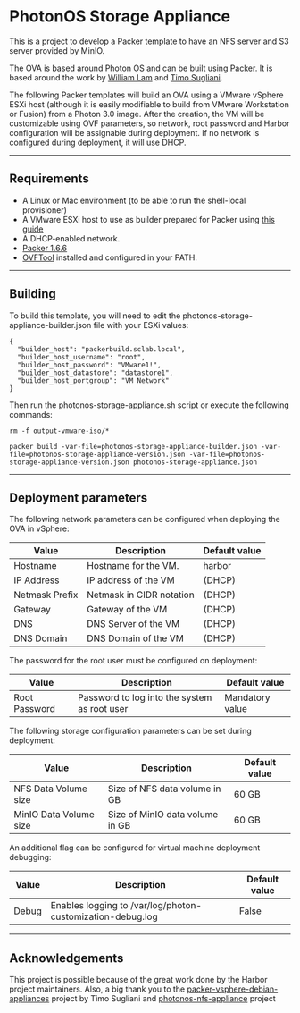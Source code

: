 # PhotonOS Storage Appliance


This is a project to develop a Packer template to have an NFS server and S3 server provided by MinIO. 

The OVA is based around Photon OS and can be built using [Packer](https://www.packer.io). It is based around the work by [William Lam](https://github.com/lamw/photonos-nfs-appliance) and [Timo Sugliani](https://github.com/tsugliani/packer-vsphere-debian-appliances). 

The following Packer templates will build an OVA using a VMware vSphere ESXi host (although it is easily modifiable to build from VMware Workstation or Fusion) from a Photon 3.0 image. After the creation, the VM will be customizable using OVF parameters, so network, root password and Harbor configuration will be assignable during deployment. If no network is configured during deployment, it will use DHCP.

---

## Requirements

- A Linux or Mac environment (to be able to run the shell-local provisioner)
- A VMware ESXi host to use as builder prepared for Packer using [this guide](https://nickcharlton.net/posts/using-packer-esxi-6.html) 
- A DHCP-enabled network.
- [Packer 1.6.6](https://www.packer.io/downloads)
- [OVFTool](https://www.vmware.com/support/developer/ovf/) installed and configured in your PATH.


---

## Building

To build this template, you will need to edit the photonos-storage-appliance-builder.json file with your ESXi values:


```
{
  "builder_host": "packerbuild.sclab.local",
  "builder_host_username": "root",
  "builder_host_password": "VMware1!",
  "builder_host_datastore": "datastore1",
  "builder_host_portgroup": "VM Network"
}
```

Then run the photonos-storage-appliance.sh script or execute the following commands:

```
rm -f output-vmware-iso/*

packer build -var-file=photonos-storage-appliance-builder.json -var-file=photonos-storage-appliance-version.json -var-file=photonos-storage-appliance-version.json photonos-storage-appliance.json
```

---


## Deployment parameters

The following network parameters can be configured when deploying the OVA in vSphere:


| Value          | Description              | Default value |
|----------------|--------------------------|---------------|
| Hostname       | Hostname for the VM.     | harbor        |
| IP Address     | IP address of the VM     | (DHCP)        |
| Netmask Prefix | Netmask in CIDR notation | (DHCP)        |
| Gateway        | Gateway of the VM        | (DHCP)        |
| DNS            | DNS Server of the VM     | (DHCP)        |
| DNS Domain     | DNS Domain of the VM     | (DHCP)        |


The password for the root user must be configured on deployment:


| Value         | Description                                  | Default value   |
|---------------|----------------------------------------------|-----------------|
| Root Password | Password to log into the system as root user | Mandatory value |


The following storage configuration parameters can be set during deployment:


| Value                                | Description                                           | Default value              |
|--------------------------------------|-------------------------------------------------------|----------------------------|
| NFS Data Volume size                 | Size of NFS data volume in GB                         | 60 GB                      |
| MinIO Data Volume size               | Size of MinIO data volume in GB                       | 60 GB                      |



An additional flag can be configured for virtual machine deployment debugging:


| Value | Description                                                | Default value |
|-------|------------------------------------------------------------|---------------|
| Debug | Enables logging to /var/log/photon-customization-debug.log | False         |


---

## Acknowledgements


This project is possible because of the great work done by the Harbor project maintainers. Also, a big thank you to the  [packer-vsphere-debian-appliances](https://github.com/tsugliani/packer-vsphere-debian-appliances) project by Timo Sugliani and [photonos-nfs-appliance](https://github.com/lamw/photonos-nfs-appliance) project
